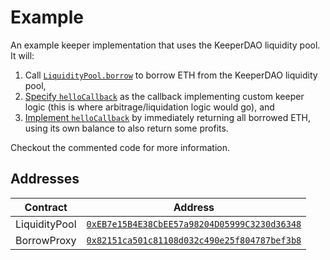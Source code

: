 # Example

An example keeper implementation that uses the KeeperDAO liquidity pool. It will:

1. Call [`LiquidityPool.borrow`](https://github.com/keeperdao/example/blob/master/contracts/HelloWorld.sol#L116) to borrow ETH from the KeeperDAO liquidity pool,
2. [Specify `helloCallback`](https://github.com/keeperdao/example/blob/master/contracts/HelloWorld.sol#L125) as the callback implementing custom keeper logic (this is where arbitrage/liquidation logic would go), and
3. [Implement `helloCallback`](https://github.com/keeperdao/example/blob/master/contracts/HelloWorld.sol#L165) by immediately returning all borrowed ETH, using its own balance to also return some profits.

Checkout the commented code for more information.

## Addresses

| Contract | Address |
|----------|---------|
| LiquidityPool | [`0xEB7e15B4E38CbEE57a98204D05999C3230d36348`](https://etherscan.io/address/0xEB7e15B4E38CbEE57a98204D05999C3230d36348) |
| BorrowProxy | [`0x82151ca501c81108d032c490e25f804787bef3b8`](https://etherscan.io/address/0x82151ca501c81108d032c490e25f804787bef3b8) |
